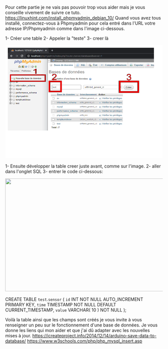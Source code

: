 Pour cette partie je ne vais pas pouvoir trop vous aider mais je vous conseille vivement de suivre ce tuto.
https://linuxhint.com/install_phpmyadmin_debian_10/
Quand vous avez tous installé, connectez-vous à Phpmyadmin pour cela entré dans l'URL votre adresse IP/Phpmyadmin comme dans l'image ci-dessous.

1- Créer une table 
2- Appeler la "teste" 
3- creer là

<p align="center">
     <img src="/IMG/Dessin sans titre.png" width="540" height="360">
</p> 


1- Ensuite développer la table creer juste avant, comme sur l'image.
2- aller dans l'onglet SQL 
3- entrer le code ci-dessous:

<p align="center">
     <img src="/IMG/Dessin sans titre(1).png" width="540" height="360">
</p>

CREATE TABLE `test`.`sensor` (
`id` INT NOT NULL AUTO_INCREMENT PRIMARY KEY,
`time` TIMESTAMP NOT NULL DEFAULT CURRENT_TIMESTAMP,
`value` VARCHAR( 10 ) NOT NULL
 );

Voilà la table ainsi que les champs sont créés je vous invite à vous renseigner un peu sur le fonctionnement d'une base de données.
Je vous donne les liens qui mon aider et que j'ai dû adapter avec les nouvelles mises à jour.
https://icreateproject.info/2014/12/14/arduino-save-data-to-database/
https://www.w3schools.com/php/php_mysql_insert.asp